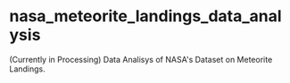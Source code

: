 # nasa_meteorite_landings_data_analysis
(Currently in Processing) Data Analisys of NASA's Dataset on Meteorite Landings.
